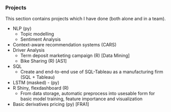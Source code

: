 ### Projects
This section contains projects which I have done (both alone and in a team).
- NLP (py)
   - Topic modelling
   - Sentiment Analysis
- Context-aware recommendation systems (CARS)
- Driver Analysis
   - Term deposit marketing campaign (R) [Data Mining]
   - Bike Sharing (R) [AS1]
- SQL 
   - Create and end-to-end use of SQL-Tableau as a manufacturing firm (SQL + Tableau)
- LSTM (masked) - (py)
- R Shiny, flexdashboard (R)
   - From data storage, automatic preprocess into usesable form for basic model training, feature importance and visualization
- Basic derivatives pricing (py) [FRA1]
